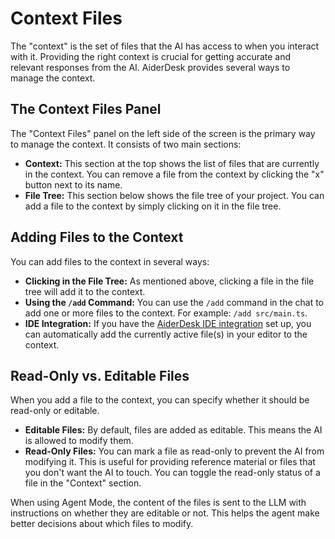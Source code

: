 # Context Files

The "context" is the set of files that the AI has access to when you interact with it. Providing the right context is crucial for getting accurate and relevant responses from the AI. AiderDesk provides several ways to manage the context.

## The Context Files Panel

The "Context Files" panel on the left side of the screen is the primary way to manage the context. It consists of two main sections:

-   **Context:** This section at the top shows the list of files that are currently in the context. You can remove a file from the context by clicking the "x" button next to its name.
-   **File Tree:** This section below shows the file tree of your project. You can add a file to the context by simply clicking on it in the file tree.

## Adding Files to the Context

You can add files to the context in several ways:

-   **Clicking in the File Tree:** As mentioned above, clicking a file in the file tree will add it to the context.
-   **Using the `/add` Command:** You can use the `/add` command in the chat to add one or more files to the context. For example: `/add src/main.ts`.
-   **IDE Integration:** If you have the [AiderDesk IDE integration](./../features/ide-integration.md) set up, you can automatically add the currently active file(s) in your editor to the context.

## Read-Only vs. Editable Files

When you add a file to the context, you can specify whether it should be read-only or editable.

-   **Editable Files:** By default, files are added as editable. This means the AI is allowed to modify them.
-   **Read-Only Files:** You can mark a file as read-only to prevent the AI from modifying it. This is useful for providing reference material or files that you don't want the AI to touch. You can toggle the read-only status of a file in the "Context" section.

When using Agent Mode, the content of the files is sent to the LLM with instructions on whether they are editable or not. This helps the agent make better decisions about which files to modify.

